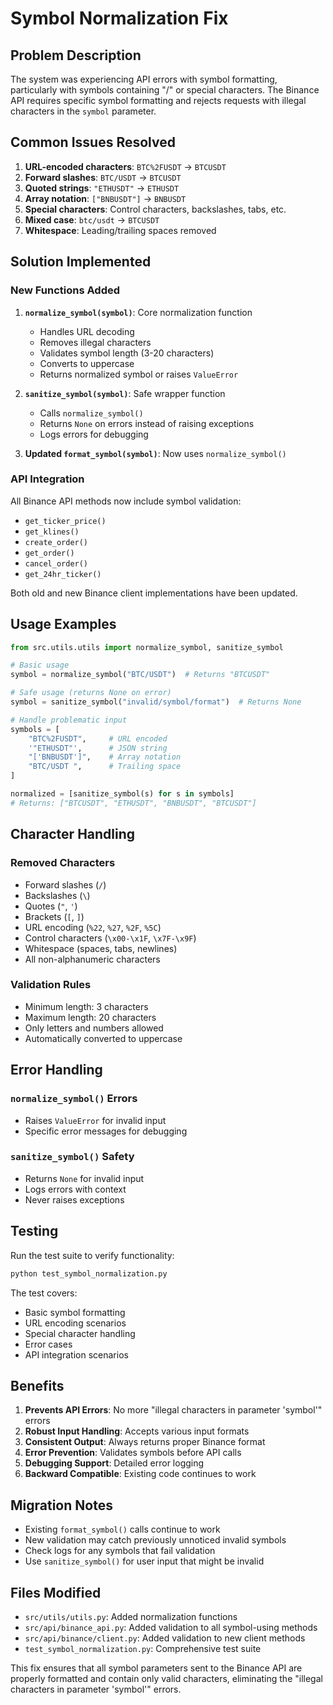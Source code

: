# Symbol Normalization Fix

## Problem Description

The system was experiencing API errors with symbol formatting, particularly with symbols containing "/" or special characters. The Binance API requires specific symbol formatting and rejects requests with illegal characters in the `symbol` parameter.

## Common Issues Resolved

1. **URL-encoded characters**: `BTC%2FUSDT` → `BTCUSDT`
2. **Forward slashes**: `BTC/USDT` → `BTCUSDT`
3. **Quoted strings**: `"ETHUSDT"` → `ETHUSDT`
4. **Array notation**: `["BNBUSDT"]` → `BNBUSDT`
5. **Special characters**: Control characters, backslashes, tabs, etc.
6. **Mixed case**: `btc/usdt` → `BTCUSDT`
7. **Whitespace**: Leading/trailing spaces removed

## Solution Implemented

### New Functions Added

1. **`normalize_symbol(symbol)`**: Core normalization function
   - Handles URL decoding
   - Removes illegal characters
   - Validates symbol length (3-20 characters)
   - Converts to uppercase
   - Returns normalized symbol or raises `ValueError`

2. **`sanitize_symbol(symbol)`**: Safe wrapper function
   - Calls `normalize_symbol()`
   - Returns `None` on errors instead of raising exceptions
   - Logs errors for debugging

3. **Updated `format_symbol(symbol)`**: Now uses `normalize_symbol()`

### API Integration

All Binance API methods now include symbol validation:

- `get_ticker_price()`
- `get_klines()`
- `create_order()`
- `get_order()`
- `cancel_order()`
- `get_24hr_ticker()`

Both old and new Binance client implementations have been updated.

## Usage Examples

```python
from src.utils.utils import normalize_symbol, sanitize_symbol

# Basic usage
symbol = normalize_symbol("BTC/USDT")  # Returns "BTCUSDT"

# Safe usage (returns None on error)
symbol = sanitize_symbol("invalid/symbol/format")  # Returns None

# Handle problematic input
symbols = [
    "BTC%2FUSDT",     # URL encoded
    '"ETHUSDT"',      # JSON string
    "['BNBUSDT']",    # Array notation
    "BTC/USDT ",      # Trailing space
]

normalized = [sanitize_symbol(s) for s in symbols]
# Returns: ["BTCUSDT", "ETHUSDT", "BNBUSDT", "BTCUSDT"]
```

## Character Handling

### Removed Characters
- Forward slashes (`/`)
- Backslashes (`\`)
- Quotes (`"`, `'`)
- Brackets (`[`, `]`)
- URL encoding (`%22`, `%27`, `%2F`, `%5C`)
- Control characters (`\x00-\x1F`, `\x7F-\x9F`)
- Whitespace (spaces, tabs, newlines)
- All non-alphanumeric characters

### Validation Rules
- Minimum length: 3 characters
- Maximum length: 20 characters
- Only letters and numbers allowed
- Automatically converted to uppercase

## Error Handling

### `normalize_symbol()` Errors
- Raises `ValueError` for invalid input
- Specific error messages for debugging

### `sanitize_symbol()` Safety
- Returns `None` for invalid input
- Logs errors with context
- Never raises exceptions

## Testing

Run the test suite to verify functionality:

```bash
python test_symbol_normalization.py
```

The test covers:
- Basic symbol formatting
- URL encoding scenarios
- Special character handling
- Error cases
- API integration scenarios

## Benefits

1. **Prevents API Errors**: No more "illegal characters in parameter 'symbol'" errors
2. **Robust Input Handling**: Accepts various input formats
3. **Consistent Output**: Always returns proper Binance format
4. **Error Prevention**: Validates symbols before API calls
5. **Debugging Support**: Detailed error logging
6. **Backward Compatible**: Existing code continues to work

## Migration Notes

- Existing `format_symbol()` calls continue to work
- New validation may catch previously unnoticed invalid symbols
- Check logs for any symbols that fail validation
- Use `sanitize_symbol()` for user input that might be invalid

## Files Modified

- `src/utils/utils.py`: Added normalization functions
- `src/api/binance_api.py`: Added validation to all symbol-using methods
- `src/api/binance/client.py`: Added validation to new client methods
- `test_symbol_normalization.py`: Comprehensive test suite

This fix ensures that all symbol parameters sent to the Binance API are properly formatted and contain only valid characters, eliminating the "illegal characters in parameter 'symbol'" errors.
